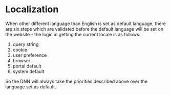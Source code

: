 # Localization

When other different language than English is set as default language, there are six steps which are validated before the default language will be set on the website - the logic in getting the current locale is as follows:

 1. query string
 2. cookie
 3. user preference
 4. browser
 5. portal default
 6. system default

So the DNN will always take the priorities described above over the language set as default. 